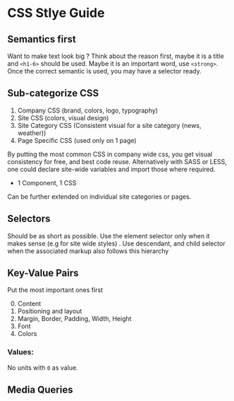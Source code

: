 # CSS Stlye Guide

## Semantics first

Want to make text look big ? Think about the reason first, maybe it is a title and `<h1-6>` should be used. Maybe it is an important word, use `<strong>`. Once the correct semantic is used, you may have a selector ready.

## Sub-categorize CSS

1. Company CSS (brand, colors, logo, typography)
2. Site CSS (colors, visual design)
3. Site Category CSS (Consistent visual for a site category (news, weather))
4. Page Specific CSS (used only on 1 page)

By putting the most common CSS in company wide css, you get visual consistency for free, and best code reuse. Alternatively with SASS or LESS, one could declare site-wide variables and import those where required. 

* 1 Component, 1 CSS

Can be further extended on individual site categories or pages.

## Selectors

Should be as short as possible. Use the element selector only when it makes sense (e.g for site wide styles) . Use descendant, and child selector when the associated markup also follows this hierarchy


## Key-Value Pairs

Put the most important ones first

0. Content
1. Positioning and layout
2. Margin, Border, Padding, Width, Height
3. Font
4. Colors

### Values:

No units with `0` as value.



## Media Queries